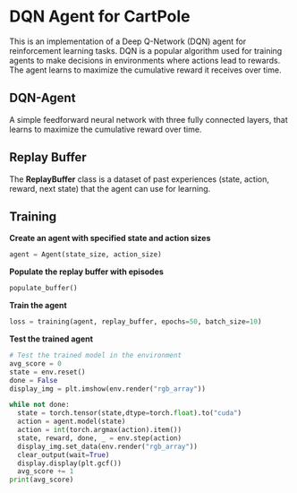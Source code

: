# DQN Agent for CartPole
This is an implementation of a Deep Q-Network (DQN) agent for reinforcement learning tasks. DQN is a popular algorithm used for training agents to make decisions in environments where actions lead to rewards. The agent learns to maximize the cumulative reward it receives over time.

## DQN-Agent
 A simple feedforward neural network with three fully connected layers, that learns to maximize the cumulative reward over time. 

## Replay Buffer
The **ReplayBuffer** class is a dataset of past experiences (state, action, reward, next state) that the agent can use for learning.

## Training
**Create an agent with specified state and action sizes**
```python
agent = Agent(state_size, action_size)
```

**Populate the replay buffer with episodes**
```python
populate_buffer()
```

**Train the agent**
```python
loss = training(agent, replay_buffer, epochs=50, batch_size=10)
```

**Test the trained agent**
```python
# Test the trained model in the environment
avg_score = 0
state = env.reset()
done = False
display_img = plt.imshow(env.render("rgb_array"))

while not done:
  state = torch.tensor(state,dtype=torch.float).to("cuda")
  action = agent.model(state)
  action = int(torch.argmax(action).item())
  state, reward, done, _ = env.step(action)
  display_img.set_data(env.render("rgb_array"))
  clear_output(wait=True)
  display.display(plt.gcf())
  avg_score += 1
print(avg_score)
```